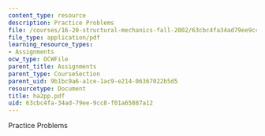```yaml
---
content_type: resource
description: Practice Problems
file: /courses/16-20-structural-mechanics-fall-2002/63cbc4fa34ad79ee9cc8f01a65887a12_ha2pp.pdf
file_type: application/pdf
learning_resource_types:
- Assignments
ocw_type: OCWFile
parent_title: Assignments
parent_type: CourseSection
parent_uid: 9b1bc9a6-a1ce-1ac9-e214-06367022b5d5
resourcetype: Document
title: ha2pp.pdf
uid: 63cbc4fa-34ad-79ee-9cc8-f01a65887a12
---
```

Practice Problems

